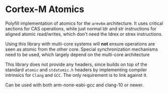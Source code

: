# Cortex-M Atomics

Polyfill implementation of atomics for the `armv6m` architecture. It uses critical sections for CAS operations, while just normal ldr and str instructions for aligned atomic read/writes, which don't need the ldrex or strex instructions.

Using this library with multi-core systems will **not** ensure operations are seen as atomic from the other core. Special synchronization mechanisms need to be used, which largely depend on the multi-core architecture

This library does not provide any headers, since builds on top of the standard `atomic` and `stdatomic.h` headers by implementing compiler intrinsics for `Clang` and `GCC`. The only requirement is to link against it.

Can be used with both arm-none-eabi-gcc and clang-10 or newer.
